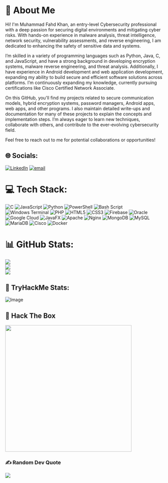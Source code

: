 # 💫 About Me
Hi! I'm Muhammad Fahd Khan, an entry-level Cybersecurity professional with a deep passion for securing digital environments and mitigating cyber risks. With hands-on experience in malware analysis, threat intelligence, network security, vulnerability assessments, and reverse engineering, I am dedicated to enhancing the safety of sensitive data and systems.

I’m skilled in a variety of programming languages such as Python, Java, C, and JavaScript, and have a strong background in developing encryption systems, malware reverse engineering, and threat analysis. Additionally, I have experience in Android development and web application development, expanding my ability to build secure and efficient software solutions across platforms. I’m continuously expanding my knowledge, currently pursuing certifications like Cisco Certified Network Associate.

On this GitHub, you'll find my projects related to secure communication models, hybrid encryption systems, password managers, Android apps, web apps, and other programs. I also maintain detailed write-ups and documentation for many of these projects to explain the concepts and implementation steps. I’m always eager to learn new techniques, collaborate with others, and contribute to the ever-evolving cybersecurity field.

Feel free to reach out to me for potential collaborations or opportunities!


## 🌐 Socials:
[![LinkedIn](https://img.shields.io/badge/LinkedIn-%230077B5.svg?logo=linkedin&logoColor=white)](https://linkedin.com/in/https://www.linkedin.com/in/mfahdk/) [![email](https://img.shields.io/badge/Email-D14836?logo=gmail&logoColor=white)](mailto:fahdddk@gmail.com) 

# 💻 Tech Stack:
![C](https://img.shields.io/badge/c-%2300599C.svg?style=for-the-badge&logo=c&logoColor=white) ![JavaScript](https://img.shields.io/badge/javascript-%23323330.svg?style=for-the-badge&logo=javascript&logoColor=%23F7DF1E) ![Python](https://img.shields.io/badge/python-3670A0?style=for-the-badge&logo=python&logoColor=ffdd54) ![PowerShell](https://img.shields.io/badge/PowerShell-%235391FE.svg?style=for-the-badge&logo=powershell&logoColor=white) ![Bash Script](https://img.shields.io/badge/bash_script-%23121011.svg?style=for-the-badge&logo=gnu-bash&logoColor=white) ![Windows Terminal](https://img.shields.io/badge/Windows%20Terminal-%234D4D4D.svg?style=for-the-badge&logo=windows-terminal&logoColor=white) ![PHP](https://img.shields.io/badge/php-%23777BB4.svg?style=for-the-badge&logo=php&logoColor=white) ![HTML5](https://img.shields.io/badge/html5-%23E34F26.svg?style=for-the-badge&logo=html5&logoColor=white) ![CSS3](https://img.shields.io/badge/css3-%231572B6.svg?style=for-the-badge&logo=css3&logoColor=white) ![Firebase](https://img.shields.io/badge/firebase-%23039BE5.svg?style=for-the-badge&logo=firebase) ![Oracle](https://img.shields.io/badge/Oracle-F80000?style=for-the-badge&logo=oracle&logoColor=white) ![Google Cloud](https://img.shields.io/badge/GoogleCloud-%234285F4.svg?style=for-the-badge&logo=google-cloud&logoColor=white) ![JavaFX](https://img.shields.io/badge/javafx-%23FF0000.svg?style=for-the-badge&logo=javafx&logoColor=white) ![Apache](https://img.shields.io/badge/apache-%23D42029.svg?style=for-the-badge&logo=apache&logoColor=white) ![Nginx](https://img.shields.io/badge/nginx-%23009639.svg?style=for-the-badge&logo=nginx&logoColor=white) ![MongoDB](https://img.shields.io/badge/MongoDB-%234ea94b.svg?style=for-the-badge&logo=mongodb&logoColor=white) ![MySQL](https://img.shields.io/badge/mysql-4479A1.svg?style=for-the-badge&logo=mysql&logoColor=white) ![MariaDB](https://img.shields.io/badge/MariaDB-003545?style=for-the-badge&logo=mariadb&logoColor=white) ![Cisco](https://img.shields.io/badge/cisco-%23049fd9.svg?style=for-the-badge&logo=cisco&logoColor=black) ![Docker](https://img.shields.io/badge/docker-%230db7ed.svg?style=for-the-badge&logo=docker&logoColor=white)

# 📊 GitHub Stats:
![](https://github-readme-stats.vercel.app/api?username=mfahdk&theme=dark&hide_border=false&include_all_commits=false&count_private=false)<br/>
![](https://nirzak-streak-stats.vercel.app/?user=mfahdk&theme=dark&hide_border=false)<br/>
![](https://github-readme-stats.vercel.app/api/top-langs/?username=mfahdk&theme=dark&hide_border=false&include_all_commits=false&count_private=false&layout=compact)

## 🧠 TryHackMe Stats:
![Image](https://github.com/user-attachments/assets/65c51ae2-e9db-43fb-b836-53d7c2d36eb7)

## 🧠 Hack The Box

<a href="https://app.hackthebox.com/profile/2290204">
  <img src="https://www.hackthebox.com/badge/image/2290204" width="400"/>
</a>


### ✍️ Random Dev Quote
![](https://quotes-github-readme.vercel.app/api?type=horizontal&theme=radical)


